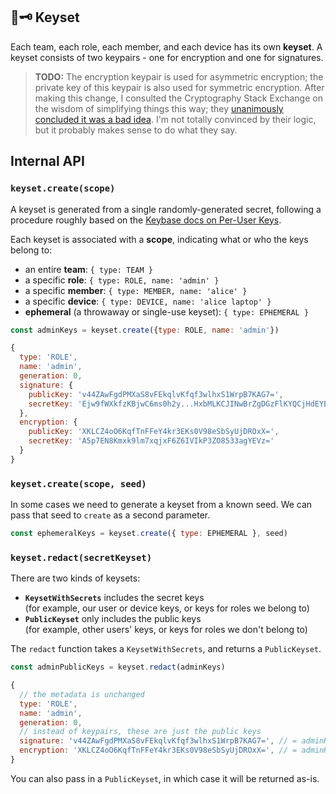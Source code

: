 ## 🔑🗝 Keyset

Each team, each role, each member, and each device has its own **keyset**. A keyset consists of two keypairs - one for encryption and one for signatures.

> **TODO:** The encryption keypair is used for asymmetric encryption; the private key of this keypair is also used for symmetric encryption. After making this change, I consulted the Cryptography Stack Exchange on the wisdom of simplifying things this way; they [unanimously concluded it was a bad idea](https://crypto.stackexchange.com/questions/81045/can-i-use-the-secret-part-of-a-asymmetric-encryption-keypair-as-a-symmetric-encr). I'm not totally convinced by their logic, but it probably makes sense to do what they say.

## Internal API 

### `keyset.create(scope)`

A keyset is generated from a single randomly-generated secret, following a procedure roughly based on the [Keybase docs on Per-User Keys](http://keybase.io/docs/teams/puk).

Each keyset is associated with a **scope**, indicating what or who the keys belong to:

- an entire **team**: `{ type: TEAM }`
- a specific **role**: `{ type: ROLE, name: 'admin' }`
- a specific **member**: `{ type: MEMBER, name: 'alice' }`
- a specific **device**: `{ type: DEVICE, name: 'alice laptop' }`
- **ephemeral** (a throwaway or single-use keyset): `{ type: EPHEMERAL }`

```js
const adminKeys = keyset.create({type: ROLE, name: 'admin'})

{
  type: 'ROLE',
  name: 'admin',
  generation: 0,
  signature: {
    publicKey: 'v44ZAwFgdPMXaS8vFEkqlvKfqf3wlhxS1WrpB7KAG7=',
    secretKey: 'Ejw9fWXkfzKBjwC6ms0h2y...HxbMLKCJINwBrZgDGzFlKYQCjHdEYEknHsdoFNc2bwwO='
  },
  encryption: {
    publicKey: 'XKLCZ4oO6KqfTnFFeY4kr3EKs0V98eSbSyUjDROxX=',
    secretKey: 'A5p7EN8Kmxk9lm7xqjxF6Z6IVIkP3ZO8533agYEVz='
  }
}
```

### `keyset.create(scope, seed)`

In some cases we need to generate a keyset from a known seed. We can pass that seed to `create` as a second parameter.

```js
const ephemeralKeys = keyset.create({ type: EPHEMERAL }, seed)
```

### `keyset.redact(secretKeyset)`

There are two kinds of keysets:

- **`KeysetWithSecrets`** includes the secret keys  
  (for example, our user or device keys, or keys for roles we belong to)
- **`PublicKeyset`** only includes the public keys  
  (for example, other users' keys, or keys for roles we don't belong to)

The `redact` function takes a `KeysetWithSecrets`, and returns a `PublicKeyset`.

```js
const adminPublicKeys = keyset.redact(adminKeys)

{
  // the metadata is unchanged
  type: 'ROLE',
  name: 'admin',
  generation: 0,
  // instead of keypairs, these are just the public keys
  signature: 'v44ZAwFgdPMXaS8vFEkqlvKfqf3wlhxS1WrpB7KAG7=', // = adminKeys.signature.publicKey
  encryption: 'XKLCZ4oO6KqfTnFFeY4kr3EKs0V98eSbSyUjDROxX=', // = adminKeys.encryption.publicKey
}
```

You can also pass in a `PublicKeyset`, in which case it will be returned as-is.